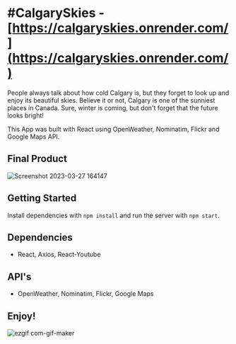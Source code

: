# #CalgarySkies - [https://calgaryskies.onrender.com/](https://calgaryskies.onrender.com/)

People always talk about how cold Calgary is, but they forget to look up and enjoy its beautiful skies. Believe it or not, Calgary is one of the sunniest places in Canada. Sure, winter is coming, but don't forget that the future looks bright!

This App was built with React using OpenWeather, Nominatim, Flickr and Google Maps API.

## Final Product

![Screenshot 2023-03-27 164147](https://user-images.githubusercontent.com/97627481/228083250-8ad96106-0fd7-4bdf-9c35-b2c17e747524.png)

## Getting Started

Install dependencies with `npm install` and run the server with `npm start`.

## Dependencies

- React, Axios, React-Youtube

## API's 

- OpenWeather, Nominatim, Flickr, Google Maps

## Enjoy!

![ezgif com-gif-maker](https://user-images.githubusercontent.com/97627481/228083878-863e4d60-73ae-470c-aa5b-7770cb43d783.gif)
